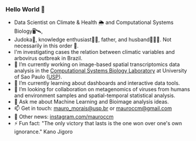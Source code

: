 ### Hello World 👋

- Data Scientist on Climate & Health 🌦️ and Computational Systems Biology🖥️🛰️, 
- Judoka🥋, knowledge enthusiast🔬🔭, father, and husband👨‍👩‍👧. Not necessarily in this order 🔁.
- I'm investigating cases the relation between climatic variables and arbovirus outbreak in Brazil.
- 🔬 I’m currently working on image-based spatial transcriptomics data analysis in the [Computational Systems Biology Laboratory](https://www.csbiology.org/) at University of Sao Paulo ([USP](usp.br)).
- 🌱 I’m currently learning about dashboards and interactive data tools.
- 👯 I’m looking for collaboration on metagenomics of viruses from humans and environment samples and spatial-temporal statistical analysis.
- 💬 Ask me about Machine Learning and Bioimage analysis ideas.
- 📫 Get in touch: [mauro_morais@usp.br](mailto:mauro_morais@usp.br) or [mauroccm@gmail.com](mailto:mauroccm@gmail.com)
- 📰 Other news: [instagram.com/mauroccm](instagram.com/mauroccm)
- ⚡ Fun fact: "The only victory that lasts is the one won over one's own ignorance." Kano Jigoro
